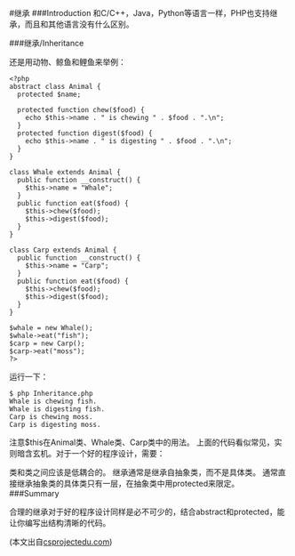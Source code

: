 #继承
###Introduction
和C/C++，Java，Python等语言一样，PHP也支持继承，而且和其他语言没有什么区别。

###继承/Inheritance

还是用动物、鲸鱼和鲤鱼来举例：
```
<?php
abstract class Animal {
  protected $name;

  protected function chew($food) {
    echo $this->name . " is chewing " . $food . ".\n";
  }
  protected function digest($food) {
    echo $this->name . " is digesting " . $food . ".\n";
  }
}

class Whale extends Animal {
  public function __construct() {
    $this->name = "Whale";
  }
  public function eat($food) {
    $this->chew($food);
    $this->digest($food);
  }
}

class Carp extends Animal {
  public function __construct() {
    $this->name = "Carp";
  }
  public function eat($food) {
    $this->chew($food);
    $this->digest($food);
  }
}

$whale = new Whale();
$whale->eat("fish");
$carp = new Carp();
$carp->eat("moss");
?>
```
运行一下：

```
$ php Inheritance.php
Whale is chewing fish.
Whale is digesting fish.
Carp is chewing moss.
Carp is digesting moss.
```
注意$this在Animal类、Whale类、Carp类中的用法。
上面的代码看似常见，实则暗含玄机。对于一个好的程序设计，需要：

类和类之间应该是低耦合的。
继承通常是继承自抽象类，而不是具体类。
通常直接继承抽象类的具体类只有一层，在抽象类中用protected来限定。
###Summary

合理的继承对于好的程序设计同样是必不可少的，结合abstract和protected，能让你编写出结构清晰的代码。


(本文出自[csprojectedu.com](http://csprojectedu.com/2016/02/27/PHPDesignPatterns-4/))